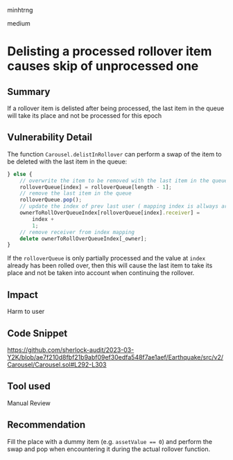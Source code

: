 minhtrng

medium

# Delisting a processed rollover item causes skip of unprocessed one

## Summary

If a rollover item is delisted after being processed, the last item in the queue will take its place and not be processed for this epoch

## Vulnerability Detail

The function `Carousel.delistInRollover` can perform a swap of the item to be deleted with the last item in the queue:

```js
} else {
    // overwrite the item to be removed with the last item in the queue
    rolloverQueue[index] = rolloverQueue[length - 1];
    // remove the last item in the queue
    rolloverQueue.pop();
    // update the index of prev last user ( mapping index is allways array index + 1)
    ownerToRollOverQueueIndex[rolloverQueue[index].receiver] =
        index +
        1;
    // remove receiver from index mapping
    delete ownerToRollOverQueueIndex[_owner];
}
```

If the `rolloverQueue` is only partially processed and the value at `index` already has been rolled over, then this will cause the last item to take its place and not be taken into account when continuing the rollover.

## Impact

Harm to user

## Code Snippet

https://github.com/sherlock-audit/2023-03-Y2K/blob/ae7f210d8fbf21b9abf09ef30edfa548f7ae1aef/Earthquake/src/v2/Carousel/Carousel.sol#L292-L303

## Tool used

Manual Review

## Recommendation
Fill the place with a dummy item (e.g. `assetValue == 0`) and perform the swap and pop when encountering it during the actual rollover function.